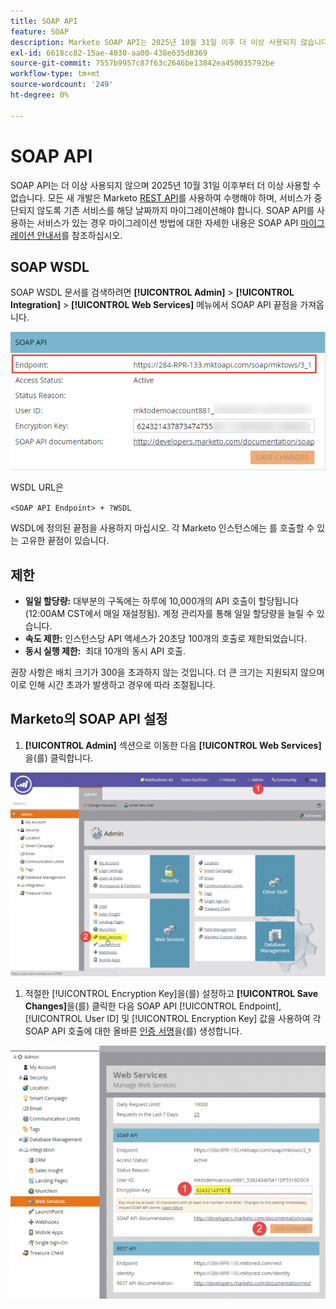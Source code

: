 ```yaml
---
title: SOAP API
feature: SOAP
description: Marketo SOAP API는 2025년 10월 31일 이후 더 이상 사용되지 않습니다. REST로 마이그레이션하고 WSDL을 검색하는 방법에 대해 알아보고 할당량, 속도 제한 및 인증 설정을 참조하십시오.
exl-id: 6618cc82-15ae-4030-aa00-438e635d8369
source-git-commit: 7557b9957c87f63c2646be13842ea450035792be
workflow-type: tm+mt
source-wordcount: '249'
ht-degree: 0%

---
```


# SOAP API

SOAP API는 더 이상 사용되지 않으며 2025년 10월 31일 이후부터 더 이상 사용할 수 없습니다. 모든 새 개발은 Marketo [REST API](../rest-api/rest-api.md)를 사용하여 수행해야 하며, 서비스가 중단되지 않도록 기존 서비스를 해당 날짜까지 마이그레이션해야 합니다. SOAP API를 사용하는 서비스가 있는 경우 마이그레이션 방법에 대한 자세한 내용은 SOAP API [마이그레이션 안내서](./migration.md)를 참조하십시오.

## SOAP WSDL

SOAP WSDL 문서를 검색하려면 **[!UICONTROL Admin]** > **[!UICONTROL Integration]** > **[!UICONTROL Web Services]** 메뉴에서 SOAP API 끝점을 가져옵니다.

![SOAP 끝점](assets/endpoint-soap.png)

WSDL URL은

`<SOAP API Endpoint> + ?WSDL`

WSDL에 정의된 끝점을 사용하지 마십시오. 각 Marketo 인스턴스에는 를 호출할 수 있는 고유한 끝점이 있습니다.

## 제한

- **일일 할당량:** 대부분의 구독에는 하루에 10,000개의 API 호출이 할당됩니다(12:00AM CST에서 매일 재설정됨). 계정 관리자를 통해 일일 할당량을 늘릴 수 있습니다.
- **속도 제한:** 인스턴스당 API 액세스가 20초당 100개의 호출로 제한되었습니다.
- **동시 실행 제한:**  최대 10개의 동시 API 호출.

권장 사항은 배치 크기가 300을 초과하지 않는 것입니다. 더 큰 크기는 지원되지 않으며 이로 인해 시간 초과가 발생하고 경우에 따라 조절됩니다.

## Marketo의 SOAP API 설정

1. **[!UICONTROL Admin]** 섹션으로 이동한 다음 **[!UICONTROL Web Services]**&#x200B;을(를) 클릭합니다.

![admin-web-services2](assets/admin-web-services2.png)

1. 적절한 [!UICONTROL Encryption Key]을(를) 설정하고 **[!UICONTROL Save Changes]**&#x200B;을(를) 클릭한 다음 SOAP API [!UICONTROL Endpoint], [!UICONTROL User ID] 및 [!UICONTROL Encryption Key] 값을 사용하여 각 SOAP API 호출에 대한 올바른 [인증 서명](authentication-signature.md)을(를) 생성합니다.

![admin-web-services3](assets/admin-web-services3.png)
